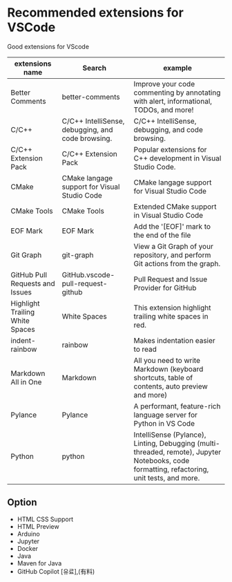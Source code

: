 # Recommended extensions for VSCode
Good extensions for VScode

extensions name|Search|example|
|------|------|-----|
|Better Comments|better-comments|Improve your code commenting by annotating with alert, informational, TODOs, and more!|
|C/C++|C/C++ IntelliSense, debugging, and code browsing.|C/C++ IntelliSense, debugging, and code browsing.|
|C/C++ Extension Pack|C/C++ Extension Pack|Popular extensions for C++ development in Visual Studio Code.
|CMake|CMake langage support for Visual Studio Code|CMake langage support for Visual Studio Code|
|CMake Tools|CMake Tools|Extended CMake support in Visual Studio Code|
|EOF Mark|EOF Mark|Add the '[EOF]' mark to the end of the file|
|Git Graph|git-graph|View a Git Graph of your repository, and perform Git actions from the graph.|
|GitHub Pull Requests and Issues|GitHub.vscode-pull-request-github|Pull Request and Issue Provider for GitHub|
|Highlight Trailing White Spaces|White Spaces|This extension highlight trailing white spaces in red.|
|indent-rainbow|rainbow|Makes indentation easier to read|
|Markdown All in One|Markdown|All you need to write Markdown (keyboard shortcuts, table of contents, auto preview and more)|
|Pylance|Pylance|A performant, feature-rich language server for Python in VS Code
|Python|python|IntelliSense (Pylance), Linting, Debugging (multi-threaded, remote), Jupyter Notebooks, code formatting, refactoring, unit tests, and more.|


## Option

- HTML CSS Support
- HTML Preview
- Arduino
- Jupyter
- Docker
- Java
- Maven for Java
- GitHub Copilot [유료],(有料)
  

